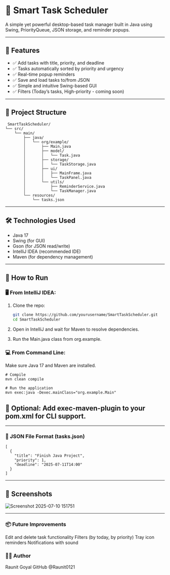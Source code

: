 # 🧠 Smart Task Scheduler

A simple yet powerful desktop-based task manager built in Java using Swing, PriorityQueue, JSON storage, and reminder popups.

---

## 📌 Features

- ✅ Add tasks with title, priority, and deadline
- ✅ Tasks automatically sorted by priority and urgency
- ✅ Real-time popup reminders
- ✅ Save and load tasks to/from JSON
- ✅ Simple and intuitive Swing-based GUI
- ✅ Filters (Today’s tasks, High-priority - coming soon)

---

## 📁 Project Structure

     SmartTaskScheduler/
    └── src/
        └── main/
            ├── java/
            │   └── org/example/
            │       ├── Main.java
            │       ├── model/
            │       │   └── Task.java
            │       ├── storage/
            │       │   └── TaskStorage.java
            │       ├── ui/
            │       │   ├── MainFrame.java
            │       │   └── TaskPanel.java
            │       └── utils/
            │           ├── ReminderService.java
            │           └── TaskManager.java
            └── resources/
                └── tasks.json

---

## 🛠️ Technologies Used

- Java 17
- Swing (for GUI)
- Gson (for JSON read/write)
- IntelliJ IDEA (recommended IDE)
- Maven (for dependency management)

---

## 🚀 How to Run

### 🖥️ From IntelliJ IDEA:

1. Clone the repo:
   ```bash
   git clone https://github.com/yourusername/SmartTaskScheduler.git
   cd SmartTaskScheduler

2. Open in IntelliJ and wait for Maven to resolve dependencies.

3. Run the Main.java class from org.example.

### 💻 From Command Line:

Make sure Java 17 and Maven are installed.

    # Compile
    mvn clean compile
    
    # Run the application
    mvn exec:java -Dexec.mainClass="org.example.Main"

    

## 🔧 Optional: Add exec-maven-plugin to your pom.xml for CLI support.

---

### 📝 JSON File Format (tasks.json)
  
    [
      {
        "title": "Finish Java Project",
        "priority": 1,
        "deadline": "2025-07-11T14:00"
      }
    ]


---


## 🎨 Screenshots

![Screenshot 2025-07-10 151751](https://github.com/user-attachments/assets/32163daa-9287-477a-8cfe-cd6da77a27c2)


---

### 📦 Future Improvements

 Edit and delete task functionality
 Filters (by today, by priority)
 Tray icon reminders
 Notifications with sound


### 🧑‍💻 Author

Raunit Goyal 
GitHub @Raunit0121
